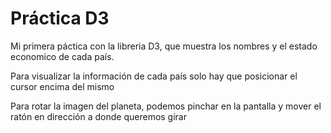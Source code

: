 <h1>Práctica D3</h1>
<p>Mi primera páctica con la libreria D3, que muestra los nombres y el estado economico de cada país.</p>
<p>Para visualizar la información de cada país solo hay que posicionar el cursor encima del mismo</p>
<p>Para rotar la imagen del planeta, podemos pinchar en la pantalla y mover el ratón en dirección a donde queremos girar</p>
